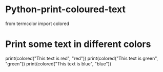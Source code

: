 # Python-print-coloured-text

from termcolor import colored

# Print some text in different colors
print(colored("This text is red", "red"))
print(colored("This text is green", "green"))
print(colored("This text is blue", "blue"))
